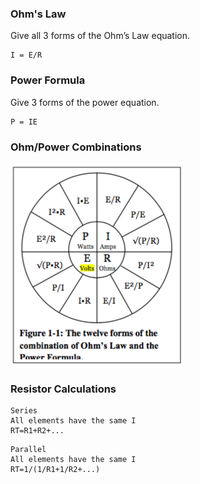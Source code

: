 ### Ohm's Law
Give all 3 forms of the Ohm’s Law equation.
```
I = E/R
```

### Power Formula
Give 3 forms of the power equation.
```
P = IE
```

### Ohm/Power Combinations
![Formula Combinations](formula-combinations.png)

### Resistor Calculations
```
Series
All elements have the same I
RT=R1+R2+...
```
```
Parallel
All elements have the same I
RT=1/(1/R1+1/R2+...)
```
